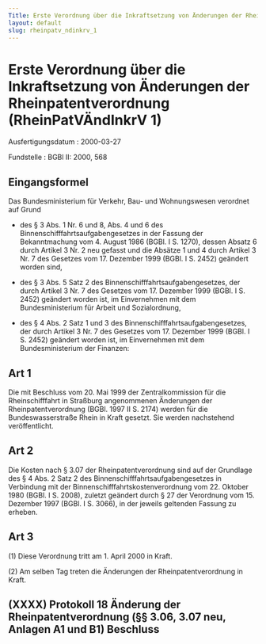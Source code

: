 ```yaml
---
Title: Erste Verordnung über die Inkraftsetzung von Änderungen der Rheinpatentverordnung
layout: default
slug: rheinpatv_ndinkrv_1
---
```


# Erste Verordnung über die Inkraftsetzung von Änderungen der Rheinpatentverordnung (RheinPatVÄndInkrV 1)

Ausfertigungsdatum
:   2000-03-27

Fundstelle
:   BGBl II: 2000, 568



## Eingangsformel

Das Bundesministerium für Verkehr, Bau- und Wohnungswesen verordnet
auf Grund

-   des § 3 Abs. 1 Nr. 6 und 8, Abs. 4 und 6 des
    Binnenschifffahrtsaufgabengesetzes in der Fassung der Bekanntmachung
    vom 4. August 1986 (BGBl. I S. 1270), dessen Absatz 6 durch Artikel 3
    Nr. 2 neu gefasst und die Absätze 1 und 4 durch Artikel 3 Nr. 7 des
    Gesetzes vom 17. Dezember 1999 (BGBl. I S. 2452) geändert worden sind,


-   des § 3 Abs. 5 Satz 2 des Binnenschifffahrtsaufgabengesetzes, der
    durch Artikel 3 Nr. 7 des Gesetzes vom 17. Dezember 1999 (BGBl. I S.
    2452) geändert worden ist, im Einvernehmen mit dem Bundesministerium
    für Arbeit und Sozialordnung,


-   des § 4 Abs. 2 Satz 1 und 3 des Binnenschifffahrtsaufgabengesetzes,
    der durch Artikel 3 Nr. 7 des Gesetzes vom 17. Dezember 1999 (BGBl. I
    S. 2452) geändert worden ist, im Einvernehmen mit dem
    Bundesministerium der Finanzen:





## Art 1

Die mit Beschluss vom 20. Mai 1999 der Zentralkommission für die
Rheinschifffahrt in Straßburg angenommenen Änderungen der
Rheinpatentverordnung (BGBl. 1997 II S. 2174) werden für die
Bundeswasserstraße Rhein in Kraft gesetzt. Sie werden nachstehend
veröffentlicht.


## Art 2

Die Kosten nach § 3.07 der Rheinpatentverordnung sind auf der
Grundlage des § 4 Abs. 2 Satz 2 des Binnenschifffahrtsaufgabengesetzes
in Verbindung mit der Binnenschifffahrtskostenverordnung vom 22.
Oktober 1980 (BGBl. I S. 2008), zuletzt geändert durch § 27 der
Verordnung vom 15. Dezember 1997 (BGBl. I S. 3066), in der jeweils
geltenden Fassung zu erheben.


## Art 3

(1) Diese Verordnung tritt am 1. April 2000 in Kraft.

(2) Am selben Tag treten die Änderungen der Rheinpatentverordnung in
Kraft.


## (XXXX) Protokoll 18 Änderung der Rheinpatentverordnung (§§ 3.06, 3.07 neu, Anlagen A1 und B1) Beschluss


